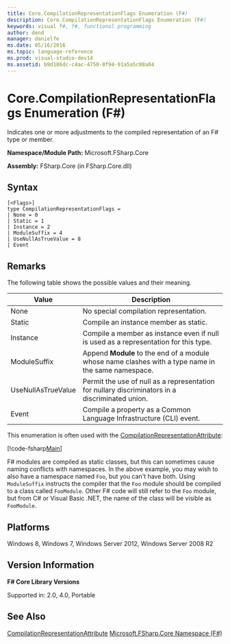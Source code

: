 ```yaml
---
title: Core.CompilationRepresentationFlags Enumeration (F#)
description: Core.CompilationRepresentationFlags Enumeration (F#)
keywords: visual f#, f#, functional programming
author: dend
manager: danielfe
ms.date: 05/16/2016
ms.topic: language-reference
ms.prod: visual-studio-dev14
ms.assetid: b9d186dc-c4ac-4750-8f94-91a5a5c08a84 
---
```


# Core.CompilationRepresentationFlags Enumeration (F#)

Indicates one or more adjustments to the compiled representation of an F# type or member.

**Namespace/Module Path:** Microsoft.FSharp.Core

**Assembly:** FSharp.Core (in FSharp.Core.dll)


## Syntax

```
[<Flags>]
type CompilationRepresentationFlags =
| None = 0
| Static = 1
| Instance = 2
| ModuleSuffix = 4
| UseNullAsTrueValue = 8
| Event
```

## Remarks
The following table shows the possible values and their meaning.



|Value|Description|
|-----|-----------|
|None|No special compilation representation.|
|Static|Compile an instance member as static.|
|Instance|Compile a member as instance even if null is used as a representation for this type.|
|ModuleSuffix|Append **Module** to the end of a module whose name clashes with a type name in the same namespace.|
|UseNullAsTrueValue|Permit the use of null as a representation for nullary discriminators in a discriminated union.|
|Event|Compile a property as a Common Language Infrastructure (CLI) event.|

This enumeration is often used with the [CompilationRepresentationAttribute](core.compilationrepresentationattribute-class-%5bfsharp%5d.md):

[!code-fsharp[Main](snippets/fscorelib2/snippet16.fs)]

F# modules are compiled as static classes, but this can sometimes cause naming conflicts with namespaces. In the above example, you may wish to also have a namespace named `Foo`, but you can't have both. Using `ModuleSuffix` instructs the compiler that the `Foo` module should be compiled to a class called `FooModule`. Other F# code will still refer to the `Foo` module, but from C# or Visual Basic .NET, the name of the class will be visible as `FooModule`.

## Platforms
Windows 8, Windows 7, Windows Server 2012, Windows Server 2008 R2


## Version Information
**F# Core Library Versions**

Supported in: 2.0, 4.0, Portable




## See Also
[CompilationRepresentationAttribute](core.compilationrepresentationattribute-class-%5bfsharp%5d.md)
[Microsoft.FSharp.Core Namespace &#40;F&#35;&#41;](Microsoft.FSharp.Core-Namespace-%5BFSharp%5D.md)


